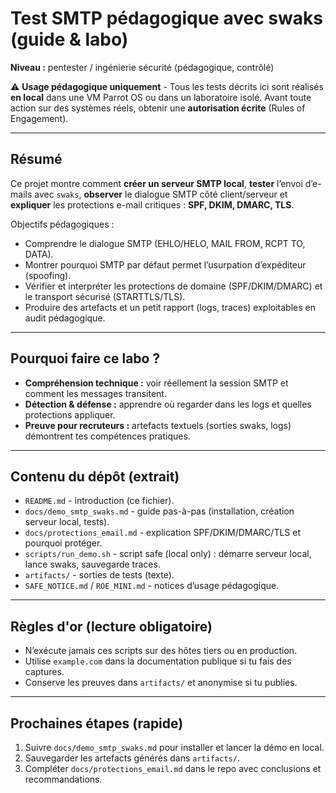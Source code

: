 # Test SMTP pédagogique avec **swaks** (guide & labo)

**Niveau :** pentester / ingénierie sécurité (pédagogique, contrôlé)

⚠️ **Usage pédagogique uniquement** - Tous les tests décrits ici sont réalisés **en local** dans une VM Parrot OS ou dans un laboratoire isolé.
Avant toute action sur des systèmes réels, obtenir une **autorisation écrite** (Rules of Engagement).

---

## Résumé

Ce projet montre comment **créer un serveur SMTP local**, **tester** l’envoi d’e-mails avec `swaks`, **observer** le dialogue SMTP côté client/serveur et **expliquer** les protections e-mail critiques : **SPF, DKIM, DMARC, TLS**.

Objectifs pédagogiques :
- Comprendre le dialogue SMTP (EHLO/HELO, MAIL FROM, RCPT TO, DATA).
- Montrer pourquoi SMTP par défaut permet l’usurpation d’expéditeur (spoofing).
- Vérifier et interpréter les protections de domaine (SPF/DKIM/DMARC) et le transport sécurisé (STARTTLS/TLS).
- Produire des artefacts et un petit rapport (logs, traces) exploitables en audit pédagogique.

---

## Pourquoi faire ce labo ?
- **Compréhension technique :** voir réellement la session SMTP et comment les messages transitent.
- **Détection & défense :** apprendre où regarder dans les logs et quelles protections appliquer.
- **Preuve pour recruteurs :** artefacts textuels (sorties swaks, logs) démontrent tes compétences pratiques.

---

## Contenu du dépôt (extrait)
- `README.md` - introduction (ce fichier).
- `docs/demo_smtp_swaks.md` - guide pas-à-pas (installation, création serveur local, tests).
- `docs/protections_email.md` - explication SPF/DKIM/DMARC/TLS et pourquoi protéger.
- `scripts/run_demo.sh` - script safe (local only) : démarre serveur local, lance swaks, sauvegarde traces.
- `artifacts/` - sorties de tests (texte).
- `SAFE_NOTICE.md` / `ROE_MINI.md` - notices d’usage pédagogique.

---

## Règles d'or (lecture obligatoire)
- N’exécute jamais ces scripts sur des hôtes tiers ou en production.
- Utilise `example.com` dans la documentation publique si tu fais des captures.
- Conserve les preuves dans `artifacts/` et anonymise si tu publies.

---

## Prochaines étapes (rapide)
1. Suivre `docs/demo_smtp_swaks.md` pour installer et lancer la démo en local.
2. Sauvegarder les artefacts générés dans `artifacts/`.
3. Compléter `docs/protections_email.md` dans le repo avec conclusions et recommandations.
